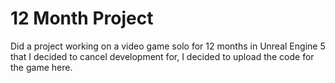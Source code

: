 # 12 Month Project

Did a project working on a video game solo for 12 months in Unreal Engine 5 that I decided to cancel development for, I decided to upload the code for the game here.